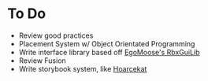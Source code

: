# To Do
- Review good practices
- Placement System w/ Object Orientated Programming
- Write interface library based off [EgoMoose's RbxGuiLib](https://github.com/EgoMoose/Rbx-Gui-Library)
- Review Fusion
- Write storybook system, like [Hoarcekat](https://github.com/Kampfkarren/hoarcekat)
